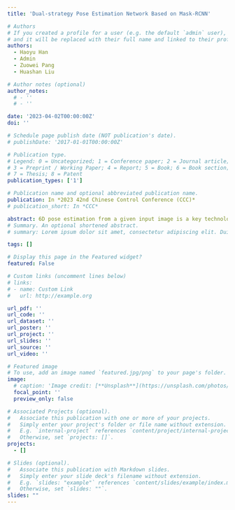 ```yaml
---
title: 'Dual-strategy Pose Estimation Network Based on Mask-RCNN'

# Authors
# If you created a profile for a user (e.g. the default `admin` user), write the username (folder name) here
# and it will be replaced with their full name and linked to their profile.
authors:
  - Haoyu Han
  - Admin
  - Zuowei Pang
  - Huashan Liu

# Author notes (optional)
author_notes:
  # - ''
  # - ''

date: '2023-04-02T00:00:00Z'
doi: ''

# Schedule page publish date (NOT publication's date).
# publishDate: '2017-01-01T00:00:00Z'

# Publication type.
# Legend: 0 = Uncategorized; 1 = Conference paper; 2 = Journal article;
# 3 = Preprint / Working Paper; 4 = Report; 5 = Book; 6 = Book section;
# 7 = Thesis; 8 = Patent
publication_types: ['1']

# Publication name and optional abbreviated publication name.
publication: In *2023 42nd Chinese Control Conference (CCC)*
# publication_short: In *CCC*

abstract: 6D pose estimation from a given input image is a key technology in computer vision and robotics, which has been broadly leveraged in robot operations, autonomous driving, and augmented reality. The current mainstream methods fall into two main categories, either regressing the rotation and translation directly from the image or constructing a 2D-3D correspondence and then solving the poses indirectly via PnP. In this work, we propose a 6D pose estimation method: a Mask-RCNN-based dual-strategy pose estimation network. First, it divides the pose into two parts, rotation and translation, and uses two different strategies of pose estimation networks to solve the translation and rotation of the object separately, so as to improve the estimation's accuracy and robustness. Secondly, a Mask-based loss function is proposed to update the network and make it increasingly accurate in calculating the coordinates, where the coordinate points of the predicted object region are extracted from the local image by the Mask-RCNN prediction on the object mask. Finally, experiments are conducted on the LINEMOD dataset to demonstrate the superiority of our method. The method is highly applicable and accurate to handle pose estimation problems for untextured and occluded objects. 
# Summary. An optional shortened abstract.
# summary: Lorem ipsum dolor sit amet, consectetur adipiscing elit. Duis posuere tellus ac convallis placerat. Proin tincidunt magna sed ex sollicitudin condimentum.

tags: []

# Display this page in the Featured widget?
featured: False

# Custom links (uncomment lines below)
# links:
# - name: Custom Link
#   url: http://example.org

url_pdf: ''
url_code: ''
url_dataset: ''
url_poster: ''
url_project: ''
url_slides: ''
url_source: ''
url_video: ''

# Featured image
# To use, add an image named `featured.jpg/png` to your page's folder.
image:
  # caption: 'Image credit: [**Unsplash**](https://unsplash.com/photos/pLCdAaMFLTE)'
  focal_point: ''
  preview_only: false

# Associated Projects (optional).
#   Associate this publication with one or more of your projects.
#   Simply enter your project's folder or file name without extension.
#   E.g. `internal-project` references `content/project/internal-project/index.md`.
#   Otherwise, set `projects: []`.
projects:
  - []

# Slides (optional).
#   Associate this publication with Markdown slides.
#   Simply enter your slide deck's filename without extension.
#   E.g. `slides: "example"` references `content/slides/example/index.md`.
#   Otherwise, set `slides: ""`.
slides: ""
---
```



